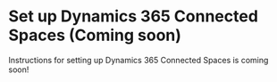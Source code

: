 

# Set up Dynamics 365 Connected Spaces (Coming soon)

Instructions for setting up Dynamics 365 Connected Spaces is coming soon!
